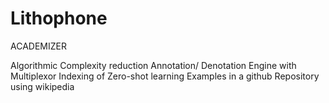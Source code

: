 # Lithophone

ACADEMIZER

Algorithmic
Complexity reduction
Annotation/
Denotation
Engine with
Multiplexor
Indexing of
Zero-shot learning
Examples in a github
Repository using wikipedia
